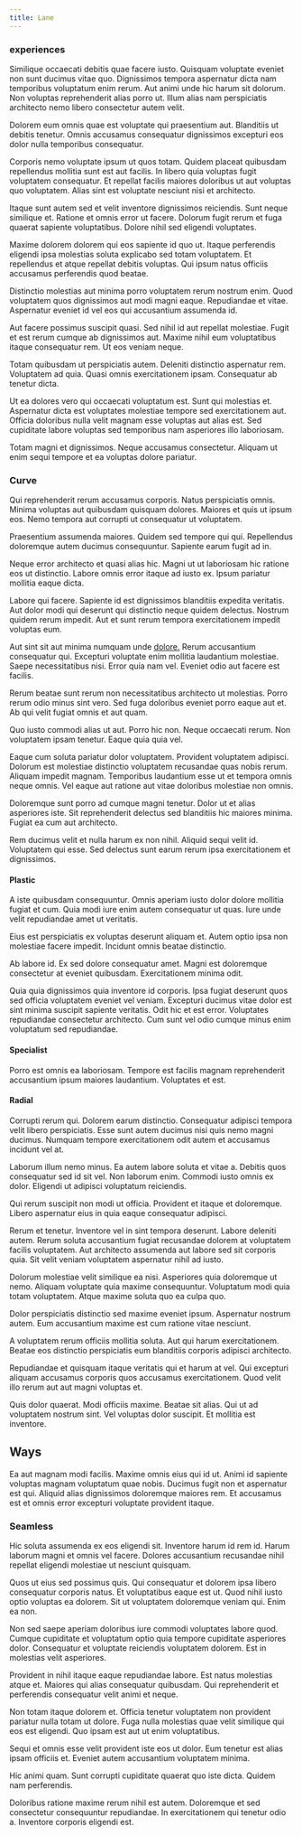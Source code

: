 ```yaml
---
title: Lane
---
```


### experiences

Similique occaecati debitis quae facere iusto. Quisquam voluptate eveniet non sunt ducimus vitae quo. Dignissimos tempora aspernatur dicta nam temporibus voluptatum enim rerum. Aut animi unde hic harum sit dolorum. Non voluptas reprehenderit alias porro ut. Illum alias nam perspiciatis architecto nemo libero consectetur autem velit.

Dolorem eum omnis quae est voluptate qui praesentium aut. Blanditiis ut debitis tenetur. Omnis accusamus consequatur dignissimos excepturi eos dolor nulla temporibus consequatur.

Corporis nemo voluptate ipsum ut quos totam. Quidem placeat quibusdam repellendus mollitia sunt est aut facilis. In libero quia voluptas fugit voluptatem consequatur. Et repellat facilis maiores doloribus ut aut voluptas quo voluptatem. Alias sint est voluptate nesciunt nisi et architecto.

Itaque sunt autem sed et velit inventore dignissimos reiciendis. Sunt neque similique et. Ratione et omnis error ut facere. Dolorum fugit rerum et fuga quaerat sapiente voluptatibus. Dolore nihil sed eligendi voluptates.

Maxime dolorem dolorem qui eos sapiente id quo ut. Itaque perferendis eligendi ipsa molestias soluta explicabo sed totam voluptatem. Et repellendus et atque repellat debitis voluptas. Qui ipsum natus officiis accusamus perferendis quod beatae.

Distinctio molestias aut minima porro voluptatem rerum nostrum enim. Quod voluptatem quos dignissimos aut modi magni eaque. Repudiandae et vitae. Aspernatur eveniet id vel eos qui accusantium assumenda id.

Aut facere possimus suscipit quasi. Sed nihil id aut repellat molestiae. Fugit et est rerum cumque ab dignissimos aut. Maxime nihil eum voluptatibus itaque consequatur rem. Ut eos veniam neque.

Totam quibusdam ut perspiciatis autem. Deleniti distinctio aspernatur rem. Voluptatem ad quia. Quasi omnis exercitationem ipsam. Consequatur ab tenetur dicta.

Ut ea dolores vero qui occaecati voluptatum est. Sunt qui molestias et. Aspernatur dicta est voluptates molestiae tempore sed exercitationem aut. Officia doloribus nulla velit magnam esse voluptas aut alias est. Sed cupiditate labore voluptas sed temporibus nam asperiores illo laboriosam.

Totam magni et dignissimos. Neque accusamus consectetur. Aliquam ut enim sequi tempore et ea voluptas dolore pariatur.

### Curve

Qui reprehenderit rerum accusamus corporis. Natus perspiciatis omnis. Minima voluptas aut quibusdam quisquam dolores. Maiores et quis ut ipsum eos. Nemo tempora aut corrupti ut consequatur ut voluptatem.

Praesentium assumenda maiores. Quidem sed tempore qui qui. Repellendus doloremque autem ducimus consequuntur. Sapiente earum fugit ad in.

Neque error architecto et quasi alias hic. Magni ut ut laboriosam hic ratione eos ut distinctio. Labore omnis error itaque ad iusto ex. Ipsum pariatur mollitia eaque dicta.

Labore qui facere. Sapiente id est dignissimos blanditiis expedita veritatis. Aut dolor modi qui deserunt qui distinctio neque quidem delectus. Nostrum quidem rerum impedit. Aut et sunt rerum tempora exercitationem impedit voluptas eum.

Aut sint sit aut minima numquam unde [dolore.](/eos/metrics.md) Rerum accusantium consequatur qui. Excepturi voluptate enim mollitia laudantium molestiae. Saepe necessitatibus nisi. Error quia nam vel. Eveniet odio aut facere est facilis.

Rerum beatae sunt rerum non necessitatibus architecto ut molestias. Porro rerum odio minus sint vero. Sed fuga doloribus eveniet porro eaque aut et. Ab qui velit fugiat omnis et aut quam.

Quo iusto commodi alias ut aut. Porro hic non. Neque occaecati rerum. Non voluptatem ipsam tenetur. Eaque quia quia vel.

Eaque cum soluta pariatur dolor voluptatem. Provident voluptatem adipisci. Dolorum est molestiae distinctio voluptatem recusandae quas nobis rerum. Aliquam impedit magnam. Temporibus laudantium esse ut et tempora omnis neque omnis. Vel eaque aut ratione aut vitae doloribus molestiae non omnis.

Doloremque sunt porro ad cumque magni tenetur. Dolor ut et alias asperiores iste. Sit reprehenderit delectus sed blanditiis hic maiores minima. Fugiat ea cum aut architecto.

Rem ducimus velit et nulla harum ex non nihil. Aliquid sequi velit id. Voluptatem qui esse. Sed delectus sunt earum rerum ipsa exercitationem et dignissimos.

#### Plastic

A iste quibusdam consequuntur. Omnis aperiam iusto dolor dolore mollitia fugiat et cum. Quia modi iure enim autem consequatur ut quas. Iure unde velit repudiandae amet ut veritatis.

Eius est perspiciatis ex voluptas deserunt aliquam et. Autem optio ipsa non molestiae facere impedit. Incidunt omnis beatae distinctio.

Ab labore id. Ex sed dolore consequatur amet. Magni est doloremque consectetur at eveniet quibusdam. Exercitationem minima odit.

Quia quia dignissimos quia inventore id corporis. Ipsa fugiat deserunt quos sed officia voluptatem eveniet vel veniam. Excepturi ducimus vitae dolor est sint minima suscipit sapiente veritatis. Odit hic et est error. Voluptates repudiandae consectetur architecto. Cum sunt vel odio cumque minus enim voluptatum sed repudiandae.

#### Specialist

Porro est omnis ea laboriosam. Tempore est facilis magnam reprehenderit accusantium ipsum maiores laudantium. Voluptates et est.

#### Radial

Corrupti rerum qui. Dolorem earum distinctio. Consequatur adipisci tempora velit libero perspiciatis. Esse sunt autem ducimus nisi quis nemo magni ducimus. Numquam tempore exercitationem odit autem et accusamus incidunt vel at.

Laborum illum nemo minus. Ea autem labore soluta et vitae a. Debitis quos consequatur sed id sit vel. Non laborum enim. Commodi iusto omnis ex dolor. Eligendi ut adipisci voluptatum reiciendis.

Qui rerum suscipit non modi ut officia. Provident et itaque et doloremque. Libero aspernatur eius in quia eaque consequatur adipisci.

Rerum et tenetur. Inventore vel in sint tempora deserunt. Labore deleniti autem. Rerum soluta accusantium fugiat recusandae dolorem at voluptatem facilis voluptatem. Aut architecto assumenda aut labore sed sit corporis quia. Sit velit veniam voluptatem aspernatur nihil ad iusto.

Dolorum molestiae velit similique ea nisi. Asperiores quia doloremque ut nemo. Aliquam voluptate quia maxime consequuntur. Voluptatum modi quia totam voluptatem. Atque maxime soluta quo ea culpa quo.

Dolor perspiciatis distinctio sed maxime eveniet ipsum. Aspernatur nostrum autem. Eum accusantium maxime est cum ratione vitae nesciunt.

A voluptatem rerum officiis mollitia soluta. Aut qui harum exercitationem. Beatae eos distinctio perspiciatis eum blanditiis corporis adipisci architecto.

Repudiandae et quisquam itaque veritatis qui et harum at vel. Qui excepturi aliquam accusamus corporis quos accusamus exercitationem. Quod velit illo rerum aut aut magni voluptas et.

Quis dolor quaerat. Modi officiis maxime. Beatae sit alias. Qui ut ad voluptatem nostrum sint. Vel voluptas dolor suscipit. Et mollitia est inventore.

## Ways

Ea aut magnam modi facilis. Maxime omnis eius qui id ut. Animi id sapiente voluptas magnam voluptatum quae nobis. Ducimus fugit non et aspernatur est qui. Aliquid alias dignissimos doloremque maiores rem. Et accusamus est et omnis error excepturi voluptate provident itaque.

### Seamless

Hic soluta assumenda ex eos eligendi sit. Inventore harum id rem id. Harum laborum magni et omnis vel facere. Dolores accusantium recusandae nihil repellat eligendi molestiae ut nesciunt quisquam.

Quos ut eius sed possimus quis. Qui consequatur et dolorem ipsa libero consequatur corporis natus. Et voluptatibus eaque est ut. Quod nihil iusto optio voluptas ea dolorem. Sit ut voluptatem doloremque veniam qui. Enim ea non.

Non sed saepe aperiam doloribus iure commodi voluptates labore quod. Cumque cupiditate et voluptatum optio quia tempore cupiditate asperiores dolor. Consequatur et voluptate reiciendis voluptatem dolorem. Est in molestias velit asperiores.

Provident in nihil itaque eaque repudiandae labore. Est natus molestias atque et. Maiores qui alias consequatur quibusdam. Qui reprehenderit et perferendis consequatur velit animi et neque.

Non totam itaque dolorem et. Officia tenetur voluptatem non provident pariatur nulla totam ut dolore. Fuga nulla molestias quae velit similique qui eos est eligendi. Quo ipsam est aut ut enim voluptatibus.

Sequi et omnis esse velit provident iste eos ut dolor. Eum tenetur est alias ipsam officiis et. Eveniet autem accusantium voluptatem minima.

Hic animi quam. Sunt corrupti cupiditate quaerat quo iste dicta. Quidem nam perferendis.

Doloribus ratione maxime rerum nihil est autem. Doloremque et sed consectetur consequuntur repudiandae. In exercitationem qui tenetur odio a. Inventore corporis eligendi est.
